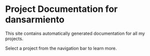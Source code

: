 # Project Documentation for dansarmiento

This site contains automatically generated documentation for all my projects.

Select a project from the navigation bar to learn more.